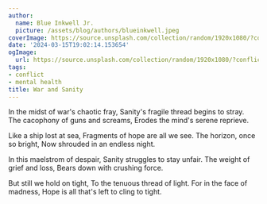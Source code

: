 ```yaml
---
author:
  name: Blue Inkwell Jr.
  picture: /assets/blog/authors/blueinkwell.jpeg
coverImage: https://source.unsplash.com/collection/random/1920x1080/?conflict
date: '2024-03-15T19:02:14.153654'
ogImage:
  url: https://source.unsplash.com/collection/random/1920x1080/?conflict
tags:
- conflict
- mental health
title: War and Sanity
---
```


In the midst of war's chaotic fray,
Sanity's fragile thread begins to stray.
The cacophony of guns and screams,
Erodes the mind's serene reprieve.

Like a ship lost at sea,
Fragments of hope are all we see.
The horizon, once so bright,
Now shrouded in an endless night.

In this maelstrom of despair,
Sanity struggles to stay unfair.
The weight of grief and loss,
Bears down with crushing force.

But still we hold on tight,
To the tenuous thread of light.
For in the face of madness,
Hope is all that's left to cling to tight.